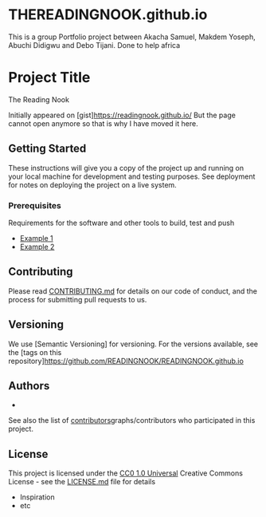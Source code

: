 # THEREADINGNOOK.github.io
This is a group Portfolio project between Akacha Samuel, Makdem Yoseph, Abuchi Didigwu and Debo Tijani.
Done to help africa

# Project Title

The Reading Nook

Initially appeared on
[gist]https://readingnook.github.io/  But the page cannot open anymore so that is why I have moved it here.

## Getting Started

These instructions will give you a copy of the project up and running on
your local machine for development and testing purposes. See deployment
for notes on deploying the project on a live system.

### Prerequisites

Requirements for the software and other tools to build, test and push 
- [Example 1](https://code.visualstudio.com/)
- [Example 2](https://jquery.com/)


## Contributing

Please read [CONTRIBUTING.md](CONTRIBUTING.md) for details on our code
of conduct, and the process for submitting pull requests to us.

## Versioning

We use [Semantic Versioning] for versioning. For the versions
available, see the [tags on this
repository]https://github.com/READINGNOOK/READINGNOOK.github.io

## Authors

  - 

See also the list of
[contributors](https://github.com/THEREADINGNOOK/THEREADINGNOOK.github.io/)graphs/contributors
who participated in this project.

## License

This project is licensed under the [CC0 1.0 Universal](LICENSE.md)
Creative Commons License - see the [LICENSE.md](LICENSE.md) file for
details
 
  - Inspiration
  - etc
